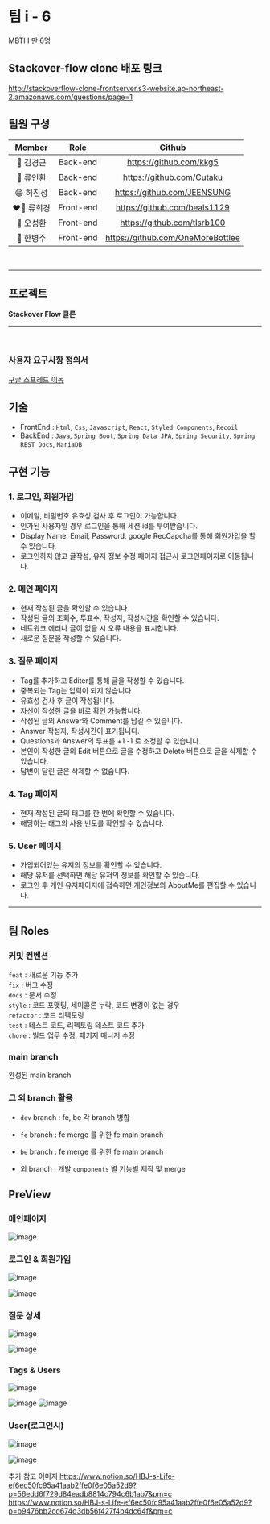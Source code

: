 # 팀 i - 6

MBTI I 만 6명

## Stackover-flow clone 배포 링크

http://stackoverflow-clone-frontserver.s3-website.ap-northeast-2.amazonaws.com/questions/page=1

## 팀원 구성

| **Member** |   Role    |              Github               |
| :--------: | :-------: | :-------------------------------: |
| 🌃 김경근  | Back-end  |      https://github.com/kkg5      |
| 🦑 류인환  | Back-end  |     https://github.com/Cutaku     |
| 😄 허진성  | Back-end  |    https://github.com/JEENSUNG    |
| ❤️‍🔥 류희경  | Front-end |   https://github.com/beals1129    |
| 🫡 오성환  | Front-end |    https://github.com/tlsrb100    |
| 🐻 한병주  | Front-end | https://github.com/OneMoreBottlee |

<br/>

<hr/>

## 프로젝트

**Stackover Flow 클론**

<hr/><br/>

### 사용자 요구사항 정의서

[구글 스프레드 이동](https://docs.google.com/spreadsheets/d/1p5ihL-2yTiUlLbkLstMPKxfO8cgHLpnlJ-lln_8BDxY/edit#gid=0)

## 기술

- FrontEnd : `Html`, `Css`, `Javascript`, `React`, `Styled Components`, `Recoil`
- BackEnd : `Java`, `Spring Boot`, `Spring Data JPA`, `Spring Security`, `Spring REST Docs`, `MariaDB`

## 구현 기능

### 1. 로그인, 회원가입

- 이메일, 비밀번호 유효성 검사 후 로그인이 가능합니다.
- 인가된 사용자일 경우 로그인을 통해 세션 id를 부여받습니다.
- Display Name, Email, Password, google RecCapcha를 통해 회원가입을 할 수 있습니다.
- 로그인하지 않고 글작성, 유저 정보 수정 페이지 접근시 로그인페이지로 이동됩니다.

### 2. 메인 페이지

- 현재 작성된 글을 확인할 수 있습니다.
- 작성된 글의 조회수, 투표수, 작성자, 작성시간을 확인할 수 있습니다.
- 네트워크 에러나 글이 없을 시 오류 내용을 표시합니다.
- 새로운 질문을 작성할 수 있습니다.

### 3. 질문 페이지

- Tag를 추가하고 Editer를 통해 글을 작성할 수 있습니다.
- 중복되는 Tag는 입력이 되지 않습니다
- 유효성 검사 후 글이 작성됩니다.
- 자신이 작성한 글을 바로 확인 가능합니다.
- 작성된 글의 Answer와 Comment를 남길 수 있습니다.
- Answer 작성자, 작성시간이 표기됩니다.
- Questions과 Answer의 투표를 +1 -1 로 조정할 수 있습니다.
- 본인이 작성한 글의 Edit 버튼으로 글을 수정하고 Delete 버튼으로 글을 삭제할 수 있습니다.
- 답변이 달린 글은 삭제할 수 없습니다.

### 4. Tag 페이지

- 현재 작성된 글의 태그를 한 번에 확인할 수 있습니다.
- 해당하는 태그의 사용 빈도를 확인할 수 있습니다.

### 5. User 페이지

- 가입되어있는 유저의 정보를 확인할 수 있습니다.
- 해당 유저를 선택하면 해당 유저의 정보를 확인할 수 있습니다.
- 로그인 후 개인 유저페이지에 접속하면 개인정보와 AboutMe를 편집할 수 있습니다.

<hr/>

## 팀 Roles

### 커밋 컨벤션

`feat` : 새로운 기능 추가<br/>
`fix` : 버그 수정<br/>
`docs` : 문서 수정<br/>
`style` : 코드 포맷팅, 세미콜론 누락, 코드 변경이 없는 경우<br/>
`refactor` : 코드 리펙토링<br/>
`test` : 테스트 코드, 리펙토링 테스트 코드 추가<br/>
`chore` : 빌드 업무 수정, 패키지 매니저 수정<br/>

### main branch

완성된 main branch

### 그 외 branch 활용

- `dev` branch : fe, be 각 branch 병합
- `fe` branch : fe merge 를 위한 fe main branch
- `be` branch : fe merge 를 위한 fe main branch

- 외 branch : 개발 `conponents` 별 기능별 제작 및 merge

## PreView

### 메인페이지

![image](https://user-images.githubusercontent.com/57256728/200263273-80dd9551-b9e1-465c-adea-1de81c0d5e88.png)


### 로그인 & 회원가입 

![image](https://user-images.githubusercontent.com/57256728/200263234-d40b9108-1f2e-418e-8eff-291e91f6a47d.png)

![image](https://user-images.githubusercontent.com/57256728/200263253-b8512ec5-f308-40b7-b377-65d1be504272.png)

### 질문 상세

![image](https://user-images.githubusercontent.com/57256728/200263385-723f598e-f92c-426e-87d1-f50ebe5f67cf.png)

![image](https://user-images.githubusercontent.com/57256728/200263413-d61a1b67-d05b-4615-b48e-5e9746ade818.png)


### Tags & Users

![image](https://user-images.githubusercontent.com/57256728/200263559-8ec532c9-e503-4304-bc75-36f2ea2f735c.png)

![image](https://user-images.githubusercontent.com/57256728/200263577-72d17216-c7f8-42d2-9f43-80ed36695cac.png)
![image](https://user-images.githubusercontent.com/57256728/200263597-bfa179b6-8ec1-48e5-af14-ae594361c043.png)


### User(로그인시)

![image](https://user-images.githubusercontent.com/57256728/200263665-8264631f-260b-4bd1-8f6f-6f20fa472fc5.png)

![image](https://user-images.githubusercontent.com/57256728/200263706-c527b6fb-5e82-4bc8-8ccd-483d1b0e1112.png)


추가 참고 이미지 
https://www.notion.so/HBJ-s-Life-ef6ec50fc95a41aab2ffe0f6e05a52d9?p=56edd6f729d84eadb8814c794c6b1ab7&pm=c
https://www.notion.so/HBJ-s-Life-ef6ec50fc95a41aab2ffe0f6e05a52d9?p=b9476bb2cd674d3db56f427f4b4dc64f&pm=c
